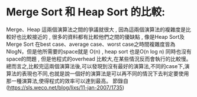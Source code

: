 # Merge Sort 和 Heap Sort 的比較:
  Merge、Heap  這兩個演算法之間的爭議就很大 , 因為這兩個演算法的複雜度是比較好也比較接近的 , 很多的資料都有比較他們之間的優缺點 , 像是Heap Sort及Merge Sort 在best case、average case、worst case之時間複雜度皆為NlogN，但是他所需要的space就是 O(n) , heap sort 也是O(n log n) 同時也沒有space的問題 , 但是他程式的overhead 比較大,在某些情況反而會執行的比較慢。
  總而言之,比較完這兩個演算法後,可以發現到沒有最好的演算法,不同的case下,演算法的表現也不同,也就是說一個好的演算法是可以再不同的情況下去判定要使用那一種演算法,使得程式的效率可以達到最高。
節錄自(https://sls.weco.net/blog/lixs/11-jan-2007/1735)

